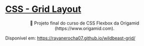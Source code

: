 # <a align="center" href="https://developer.mozilla.org/pt-BR/docs/Web/CSS/CSS_Grid_Layout/Basic_Concepts_of_Grid_Layout"> CSS - Grid Layout</a>

<p align="center">🚀 Projeto final do curso de CSS Flexbox da Origamid (https://www.origamid.com).</p>

Disponível em: https://rayanerocha07.github.io/wildbeast-grid/
